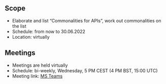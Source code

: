 ## Scope
* Elaborate and list “Commonalities for APIs”, work out commonalities on the list
* Schedule: from now to 30.06.2022  
* Location: virtually  

## Meetings
* Meetings are held virtually
* Schedule: bi-weekly, Wednesday, 5 PM CEST (4 PM BST, 15:00 UTC)
* Meeting link: [MS Teams](https://teams.microsoft.com/l/meetup-join/19%3ameeting_YTY5MTRmMmEtODEyMi00ZmRmLWI2YzMtMzFlMzI3YmVjMzZk%40thread.v2/0?context=%7b%22Tid%22%3a%22bde4dffc-4b60-4cf6-8b04-a5eeb25f5c4f%22%2c%22Oid%22%3a%22a5cb7460-f2b0-42ec-b511-c642f83aa9a3%22%7d)
